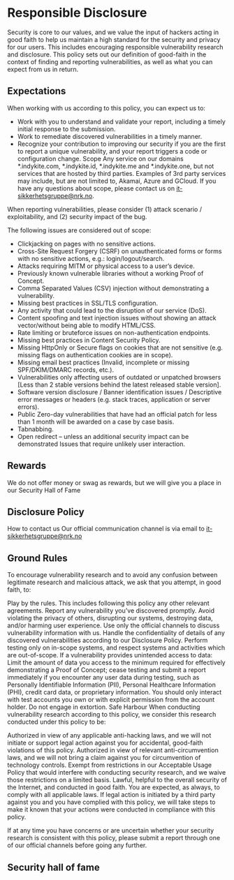 # Responsible Disclosure 

Security is core to our values, and we value the input of hackers acting in good faith to help us maintain a high standard for the security and privacy for our users. This includes encouraging responsible vulnerability research and disclosure. This policy sets out our definition of good-faith in the context of finding and reporting vulnerabilities, as well as what you can expect from us in return.

## Expectations
When working with us according to this policy, you can expect us to:

* Work with you to understand and validate your report, including a timely initial response to the submission.
* Work to remediate discovered vulnerabilities in a timely manner.
* Recognize your contribution to improving our security if you are the first to report a unique vulnerability, and your report triggers a code or configuration change.
Scope
Any service on our domains *.indykite.com, *.indykite.id, *.indykite.me and *.indykite.one, but not services that are hosted by third parties. Examples of 3rd party services may include, but are not limited to, Akamai, Azure and GCloud. If you have any questions about scope, please contact us on it-sikkerhetsgruppe@nrk.no.

When reporting vulnerabilities, please consider (1) attack scenario / exploitability, and (2) security impact of the bug.

The following issues are considered out of scope:

* Clickjacking on pages with no sensitive actions.
* Cross-Site Request Forgery (CSRF) on unauthenticated forms or forms with no sensitive actions, e.g.: login/logout/search.
* Attacks requiring MITM or physical access to a user’s device.
* Previously known vulnerable libraries without a working Proof of Concept.
* Comma Separated Values (CSV) injection without demonstrating a vulnerability.
* Missing best practices in SSL/TLS configuration.
* Any activity that could lead to the disruption of our service (DoS).
* Content spoofing and text injection issues without showing an attack vector/without being able to modify HTML/CSS.
* Rate limiting or bruteforce issues on non-authentication endpoints.
* Missing best practices in Content Security Policy.
* Missing HttpOnly or Secure flags on cookies that are not sensitive (e.g. missing flags on authentication cookies are in scope).
* Missing email best practices (Invalid, incomplete or missing SPF/DKIM/DMARC records, etc.).
* Vulnerabilities only affecting users of outdated or unpatched browsers [Less than 2 stable versions behind the latest released stable version].
* Software version disclosure / Banner identification issues / Descriptive error messages or headers (e.g. stack traces, application or server errors).
* Public Zero-day vulnerabilities that have had an official patch for less than 1 month will be awarded on a case by case basis.
* Tabnabbing.
* Open redirect – unless an additional security impact can be demonstrated
Issues that require unlikely user interaction.

## Rewards
We do not offer money or swag as rewards, but we will give you a place in our Security Hall of Fame

## Disclosure Policy
How to contact us
Our official communication channel is via email to it-sikkerhetsgruppe@nrk.no

## Ground Rules
To encourage vulnerability research and to avoid any confusion between legitimate research and malicious attack, we ask that you attempt, in good faith, to:

Play by the rules. This includes following this policy any other relevant agreements.
Report any vulnerability you’ve discovered promptly.
Avoid violating the privacy of others, disrupting our systems, destroying data, and/or harming user experience.
Use only the official channels to discuss vulnerability information with us.
Handle the confidentiality of details of any discovered vulnerabilities according to our Disclosure Policy.
Perform testing only on in-scope systems, and respect systems and activities which are out-of-scope.
If a vulnerability provides unintended access to data: Limit the amount of data you access to the minimum required for effectively demonstrating a Proof of Concept; cease testing and submit a report immediately if you encounter any user data during testing, such as Personally Identifiable Information (PII), Personal Healthcare Information (PHI), credit card data, or proprietary information.
You should only interact with test accounts you own or with explicit permission from the account holder.
Do not engage in extortion.
Safe Harbour
When conducting vulnerability research according to this policy, we consider this research conducted under this policy to be:

Authorized in view of any applicable anti-hacking laws, and we will not initiate or support legal action against you for accidental, good-faith violations of this policy.
Authorized in view of relevant anti-circumvention laws, and we will not bring a claim against you for circumvention of technology controls.
Exempt from restrictions in our Acceptable Usage Policy that would interfere with conducting security research, and we waive those restrictions on a limited basis.
Lawful, helpful to the overall security of the Internet, and conducted in good faith.
You are expected, as always, to comply with all applicable laws. If legal action is initiated by a third party against you and you have complied with this policy, we will take steps to make it known that your actions were conducted in compliance with this policy.

If at any time you have concerns or are uncertain whether your security research is consistent with this policy, please submit a report through one of our official channels before going any further.

## Security hall of fame